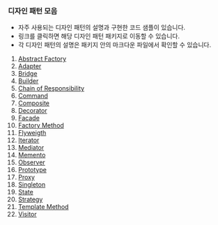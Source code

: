 ### 디자인 패턴 모음

- 자주 사용되는 디자인 패턴의 설명과 구현한 코드 샘플이 있습니다.
- 링크를 클릭하면 해당 디자인 패턴 패키지로 이동할 수 있습니다.
- 각 디자인 패턴의 설명은 패키지 안의 마크다운 파일에서 확인할 수 있습니다.

1. [Abstract Factory](https://github.com/Ghosttrio/design-pattern-sample/tree/master/src/main/java/org/ghosttrio/abstractfactory)
2. [Adapter](https://github.com/Ghosttrio/design-pattern-sample/tree/master/src/main/java/org/ghosttrio/adapter)
3. [Bridge](https://github.com/Ghosttrio/design-pattern-sample/tree/master/src/main/java/org/ghosttrio/bridge)
4. [Builder](https://github.com/Ghosttrio/design-pattern-sample/tree/master/src/main/java/org/ghosttrio/builder)
5. [Chain of Responsibility](https://github.com/Ghosttrio/design-pattern-sample/tree/master/src/main/java/org/ghosttrio/chainofresponsibility)
6. [Command](https://github.com/Ghosttrio/design-pattern-sample/tree/master/src/main/java/org/ghosttrio/command)
7. [Composite](https://github.com/Ghosttrio/design-pattern-sample/tree/master/src/main/java/org/ghosttrio/composite)
8. [Decorator](https://github.com/Ghosttrio/design-pattern-sample/tree/master/src/main/java/org/ghosttrio/decorator)
9. [Facade](https://github.com/Ghosttrio/design-pattern-sample/tree/master/src/main/java/org/ghosttrio/facade)
10. [Factory Method](https://github.com/Ghosttrio/design-pattern-sample/tree/master/src/main/java/org/ghosttrio/factorymethod)
11. [Flyweigth](https://github.com/Ghosttrio/design-pattern-sample/tree/master/src/main/java/org/ghosttrio/flyweigth)
12. [Iterator](https://github.com/Ghosttrio/design-pattern-sample/tree/master/src/main/java/org/ghosttrio/iterator)
13. [Mediator](https://github.com/Ghosttrio/design-pattern-sample/tree/master/src/main/java/org/ghosttrio/mediator)
14. [Memento](https://github.com/Ghosttrio/design-pattern-sample/tree/master/src/main/java/org/ghosttrio/memento)
15. [Observer](https://github.com/Ghosttrio/design-pattern-sample/tree/master/src/main/java/org/ghosttrio/observer)
16. [Prototype](https://github.com/Ghosttrio/design-pattern-sample/tree/master/src/main/java/org/ghosttrio/prototype)
17. [Proxy](https://github.com/Ghosttrio/design-pattern-sample/tree/master/src/main/java/org/ghosttrio/proxy)
18. [Singleton](https://github.com/Ghosttrio/design-pattern-sample/tree/master/src/main/java/org/ghosttrio/singleton)
19. [State](https://github.com/Ghosttrio/design-pattern-sample/tree/master/src/main/java/org/ghosttrio/state)
20. [Strategy](https://github.com/Ghosttrio/design-pattern-sample/tree/master/src/main/java/org/ghosttrio/strategy)
21. [Template Method](https://github.com/Ghosttrio/design-pattern-sample/tree/master/src/main/java/org/ghosttrio/templatemethod)
22. [Visitor](https://github.com/Ghosttrio/design-pattern-sample/tree/master/src/main/java/org/ghosttrio/visitor)